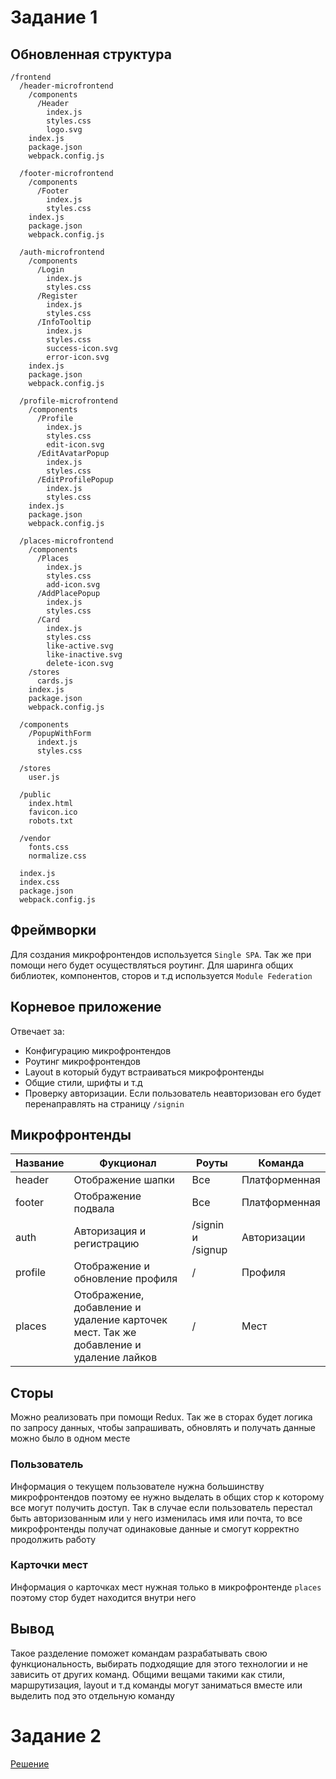 # Задание 1

## Обновленная структура
```
/frontend
  /header-microfrontend
    /components
      /Header
        index.js
        styles.css
        logo.svg
    index.js
    package.json
    webpack.config.js

  /footer-microfrontend
    /components
      /Footer
        index.js
        styles.css
    index.js
    package.json
    webpack.config.js

  /auth-microfrontend
    /components
      /Login
        index.js
        styles.css
      /Register
        index.js
        styles.css
      /InfoTooltip
        index.js
        styles.css
        success-icon.svg
        error-icon.svg
    index.js
    package.json
    webpack.config.js

  /profile-microfrontend
    /components
      /Profile
        index.js
        styles.css
        edit-icon.svg
      /EditAvatarPopup
        index.js
        styles.css
      /EditProfilePopup
        index.js
        styles.css
    index.js
    package.json
    webpack.config.js
  
  /places-microfrontend
    /components
      /Places
        index.js
        styles.css
        add-icon.svg
      /AddPlacePopup
        index.js
        styles.css
      /Card
        index.js
        styles.css
        like-active.svg
        like-inactive.svg
        delete-icon.svg
    /stores
      cards.js
    index.js
    package.json
    webpack.config.js

  /components
    /PopupWithForm
      indext.js
      styles.css

  /stores
    user.js

  /public
    index.html
    favicon.ico
    robots.txt
  
  /vendor
    fonts.css
    normalize.css

  index.js
  index.css
  package.json
  webpack.config.js
```

## Фреймворки

Для создания микрофронтендов используется `Single SPA`. Так же при помощи него будет осуществляться роутинг. Для шаринга общих библиотек, компонентов, сторов и т.д используется `Module Federation`

## Корневое приложение

Отвечает за:
- Конфигурацию микрофронтендов
- Роутинг микрофронтендов
- Layout в который будут встраиваться микрофронтенды
- Общие стили, шрифты и т.д
- Проверку авторизации. Если пользователь неавторизован его будет перенаправлять на страницу `/signin`

## Микрофронтенды

| Название | Фукционал | Роуты | Команда |
| -------- | --------- | ----- | ------- |
| header | Отображение шапки | Все | Платформенная |
| footer | Отображение подвала | Все | Платформенная |
| auth | Авторизация и регистрацию | /signin и /signup | Авторизации |
| profile | Отображение и обновление профиля | / | Профиля |
| places | Отображение, добавление и удаление карточек мест. Так же добавление и удаление лайков | / | Мест |

## Сторы

Можно реализовать при помощи Redux. Так же в сторах будет логика по запросу данных, чтобы запрашивать, обновлять и получать данные можно было в одном месте

### Пользователь

Информация о текущем пользователе нужна большинству микрофронтендов поэтому ее нужно выделать в общих стор к которому все могут получить доступ. Так в случае если пользователь перестал быть авторизованным или у него изменилась имя или почта, то все микрофронтенды получат одинаковые данные и смогут корректно продолжить работу

### Карточки мест

Информация о карточках мест нужная только в микрофронтенде `places` поэтому стор будет находится внутри него

## Вывод

Такое разделение поможет командам разрабатывать свою функциональность, выбирать подходящие для этого технологии и не зависить от других команд. Общими вещами такими как стили, маршрутизация, layout и т.д команды могут заниматься вместе или выделить под это отдельную команду

# Задание 2

[Решение](https://viewer.diagrams.net/?tags=%7B%7D&lightbox=1&highlight=0000ff&edit=_blank&layers=1&nav=1&title=artur_kudashev_task2.drawio#R%3Cmxfile%3E%3Cdiagram%20name%3D%22DF%22%20id%3D%22BleSmaJVXqo2yb7Co1eL%22%3E7V1bc%2BM2sv41rkoerMKF4OVRtuxsapM9s5nsJnlKaSzZVka2HFlz219%2FeAMEAg0SkkiQojFJ2RZFUhS60ff%2B%2BoJeP339YTt%2Fefx5s1iuLwhafL2gswtCQhpH6a%2FsyLfiCInC8sjDdrUojqH9gfer%2Fy2Lg5gf%2FbRaLF8rJ%2B42m%2FVu9VI9eLd5fl7e7cqLi2Pz7Xbz5bVy6H6zXlQOvMwflpUbZQfe383XS%2B2031aL3WNxNCbR%2Fvg%2FlquHR%2F7JOEyKd57m%2FOTyxq%2BP88Xmi3SI3lzQ6%2B1msyv%2Bevp6vVxnq1ddl1vDu%2BLBtsvnnc0FN79dLS%2B30x92f%2F%2F11290ef3xX%2FjlMkRBcZ%2FP8%2FWn8iuXj7v7xtdgu%2Fn0vFhmt0EX9OrL42q3fP8yv8ve%2FZKSPT32uHtap69w%2Buf9ar2%2B3qw32%2FxausQLtozS46%2B77ebjUnonCSM6D9N3njaf5x%2Fyz8qu3y5fV%2F%2BTX2928530OuWwpfx6uVjJL9ebu4%2FiUUumkN4uv%2Bxyu1t%2BNa4jFtRJ%2BXq5eVrutt%2FSU75yFi4v%2BcZJHpUU%2FrJnEBIk5cFHiTsCVB6cl1z5IO6%2BJ1z6R0k7mI4zfP3r819PH%2F%2F4D%2Fr572CavA8Xd5eEHkJG3EzG%2Bfau3IxILJu2RsBKGpctYHFl2WiII23ZMCaxvmw0oKcv290%2FPzysrtnfj3%2F%2B%2BPvz1f%2Fh5X%2BCf14mTF%2B29AuntEt%2FXgX5z%2Bv8Z5z%2FnPG%2F8UWM858k%2F1mcj%2FiR9O%2Bb8rhKhFQKvGR%2FfnpaT%2B922V64ytZwlUqcn%2BYflut3m9fVbrV5Tk%2F5sNntNk%2FSCdP16iF7Y7dRiLX5tFuvntPNxWUgyjeOTO4WKIhxHFY5n7BQI2HIdALiAHdEQMwikIJTnFPhNv%2FJclqEEh0Lel0B1CRIuvBGYoNAulVxTnHDaXmTMRE6xLFC6MAhoUEBB6mpcJ1%2B7NVLZd3Dvz9lCvXqab59WKVrOE3fRS9flZ%2BYpr%2BytULpkuwuV%2Bn6ZauVnXy5f%2B9%2B87y7%2FDzfrubp7%2BdPT8vt6q446XmzfZqvgbOW89fd5fw1%2FbvhxPl6t9w%2Bz3eZbQOe%2BDF9e%2FX8ULw7%2F7TbSO9tXnI2uUw1pemU%2B%2BV892m7vHxd7nbpOaZPyR8nY0OrE9PfL4JtwdNSLb%2Fc3T2a3s01SvYWDvgiZ%2Fx8yXlIvequMBeyw9uHD9%2FhlAuu86v57%2B8lKs6LXTPN%2BWG%2B3eVvcX7Ibraev75WmOQFyyeED%2BXvnK2yB86eu1CQ%2B%2FN%2BXT2lNCPoX8sv6c9fNk8pqfWbZEqkkB6FYJly6VFIDFnUBJJEmvGf6QlX%2BU%2FGnyfdNcUjVR8zPfyyP3aKxlcMtw94sbhHkOGGUUSTZTuiJo4UqyBmgW4VIKyLGtKVpMHYKGpKntCljYm7Ib4oVNOU5jyS%2F50ERiKrSiWnBXdESJWAXOM8fX3InLHJ%2FXrz5e4x3QiTRWZBz1%2BXBiaosol7c%2Fw0DgpRlYMinOgcRCOdg7hv2j4HAcoqI7NsVBS7u7AtI%2Bk40SxJVjmfoO9y9kH6vb4flQ0SRApdw7hvGwSH3gg5ayOk1tbowIZ4fcmMA4Ax1M%2B6Sym%2F3BqYAZmUyelayb15Ixs2SJJ4M8m90n3t4uTCTVO8MFJ14iRB2mg4FeSpHv6wdWZhXcXZf5CFdXs7S8KwLQur6rTTOI41OUp4GNCNhQX47OrCLp8X0yx8m77K91wm9OS1rC783aftZ2Fm6EaScRmXCx79NSyitEYMCOjxY9vlOhVgn6sxY2jdyk94t1nle1ZEVnhUXBBJjRS%2Bbj5t75bldXKUV70VjZpulcq1h%2BVOu1W63PNv0mkv2Qmvxzz0njeKe%2B45RazsCcwTn26ekxrzPFFCP8IOI5roCauBIVlm5UeIMNLETa6rJ%2BfSkITzp0xSPH94fanKHUhuLVafj1YAdd%2B7DHldGezPsDzeKFQrz6du6nS75YZndS%2BXinAmtKBqgz6tFovsHhVvJNvqJY%2BmN2dXF2xmYYjWCyQ9L1D1WS7k1A0kbdEEJ1SJkrYiIi5JULnrJU2qt9jc36fWkyab29hxSYc7jhU%2BsRJGF1spko5Mq2Hc9O%2FbCXeoBbcKzk1%2F0tIoYDNb%2FzqzvY7lzWbPOvvoMqmCaeYcZ1vhan738SE%2FjxsAz5vnZXk2ZC204VzhmChOM5DDwiGg8WhnGSzUtlGwmL8%2BihdnaRSolhs72iiIccOtDjYK2pYyxBx2M7pRR%2Bv1Y6MveydjKmn65ELNGslpwPxkk9MxPAVpEiYHq0JMwmiSJAzH5f%2BKyImj5NAtcVm9xWWgRPBa0YF%2F3Xz8%2Ffn%2B9eu%2FL%2F%2F8MdyuN%2F9Ez38C6SesE2%2B9Xr0Yg6wyOV9fisjZ%2FeprRglVTVTdxNvbKEo5qyXBH7EqFRKkx9t5MUHFGWwhBQ%2BurNm4sN72cUOAZFWRAzNpYwpzvMjVN%2B1i1QReAfZv7f7u1r4QFUaoamwQyl%2BXT4JaYaVYVU8JBmwIIHUT1Gx8W15a0O2f0X%2F%2F83D%2F05%2BXs8X%2FPvz9QqaXUBFMQZhHDHJSEaC9zGPccqhNS1eyBhbL4r9NscGDA8QEmwPE%2B%2Fd8gLi7LDUneytZ6oYosc4%2Br03skz%2FuF%2BmpsgIzzxQuswbFE8%2BfVutvxZsinFMbUK%2BccpjIwZOaiBEU0j6RvzwXOeIiG3UzE8WJBCg23LskkeTIVCImmpFztDd02y3bebF2FgyZmiLZV31JTWH0kC7elzxcwFlMcKXMUCKEnjPR%2FohIGQq%2Bk2s0RaR9JrG8XIObqdr53d3y9fWCIIPxLkfphb0vW%2Fq3WhySSA8gnlAOSypfM38q8UUs05ZE%2BcRDd3b%2Bs347VtOY3mod0U72Vqtnim7EO5kUFq03L98EufNsGpI0Ja0W14D9Lt689AzZh3lpY7ZdmY1MSxNOthXFOcdtjptWN8dxFuaJHy3%2BTry1%2BVY3trc2PVN0Je1tEn%2BeYp1TrLbgvbrjCsrRSalgpnIJdiRFbWRtKuojbQw8ix0d%2BR09cP7QMhZqeE62Obj9dAp7eCYYPhMMy7I%2FSHDp8WWQgY%2Bw0Rtvq3e3GOxvb5a%2Fqa3qzXLPFN4sHzXFjtG4nnJnSbnAO1SePw51qKhkZYojUqDaO1TjZoKzd6gaGfg4h8p822OdKO9bvald630rzxTetxo1xbxv5SnnKTdwyjHvFXv%2BOMgrRhqEiPibH%2Fde8biZ4Ly9YhsGPq4UsP62p6YZvePsN7Z3nD1TDL%2BfOjy0n%2FqDmXdsW3h1hNNqKx%2FcOCljm11fVCq6r9QTCmTxq1D6Lh8O%2BCLmTWAX1DCtp%2FYMRvvqg8BFu5Tkweo5ZTmDnGC4kA%2F7399b8tQf79ODv2bYLCon5Te6nL%2B8rNP98%2B11t3wqDl2lTPzx5%2Fnd%2B%2FzY7SZDKcqOT7fZ0%2BV%2F%2FmO5%2FrzMNmfx8nX%2B%2FJrurO3qHl7MsKJ%2FoPXXlvmGZFxSQY8%2FyIQ9fIlR8V34r%2B8NTwyab7WVgN19A%2Fvl3BtvSMo66BtQaXKSL0wkOyqoWFZE7uFt3PgiRaHYnI2bXYiFI5qaBQSz%2BNZFV4t8JJAuLODQeFdI8zSL8rTvfpxVv86JjTDZV97fstFYvpbMZLHM19JPZHmr76uGtwV11NVILC32iTegR24r1ajbMZnWninGaEBHPRjQskpjkuJRYEF0hacY0PrJ4gReNVAn3MWn7%2BGxveV7rOVbY99yEvRr6IIWI6TuB%2FiYx1sf0gZQoGhmUnD0CrKaLMOi%2BpniGeS9XQ%2Bxb7a%2F4oKZu6JJbYB6mu%2Bfu81zDqy5uHzN8TsP8Zg7e1oN%2Bt9m5IFs%2FwuSyw0rkWRJ31Q5TxfPShzjUA4w%2BWI14rkahK9ogIjb6pI2ILL1L0NRyRMcxMnXKnPvF2QmPVgErWEMfU1x8%2BLLyos%2F1b6pmDgrU0qGC0j%2FmFXPl6XAEQj8SKrJi%2Fl9aJXEyt1kysor0KyHvRM0dnvXO0GeKc7WCYr7cYIs1bblpCLv4%2FTr43QcCj%2Faeeg0Ki6CsLq9J4P011RidBV33XsX8FT4ozdcfAH4LaxqgOmG1kGxfbFcJWnKCPnxhp63v8auar395ZnibO2vpAf7qynUtVcl3YacIfMLXApvjnlzzKJIwU1hrDPzTY%2BEIaj0gErBOVOgUdmCU%2BnCRDrOiWK53dXFR7zyQl52LK0hkagWX5xm16kLkpmK3tYbu1r3tp5nirO19TAaQ7CtcSz4YYmt7yQxL48r1Z9vpt0rlr6JSdMKvcG0m8gZrOR7Hx%2F0NRDt2G4nRgYVHwxrm%2Be6%2FAjF8gJQQ%2BSbyyW8cg61fkujw8PsYGrcvthJjQAe4nnWyqaSuDPDOvgQo7cwRmJ2eqvybLp%2BMfbYAJ5BDsUGkI0MXSHdVCxdjxMwboY4e5yAg5hZjsHah1LtP8IOP8C5t%2BINzHGLDm9gvj2aOzIwyZFz14%2FvWvZsMDw2cOVheB45Yx6phSETdqKSxfV88tb55Ow9kEYeP87rUFJvSEquKUk3u80EmfnpsUe8P0gqm41kVnp6%2FHH3lJI6%2FVB69eVxtVu%2Bz7v56OzLdp7Rb%2FN5ub1fb76kRx5Xi9SkT4%2FlW3O5SA%2Bh0rp7n5uaM8zEB73Mt7n5n30SLg7l7YJfpUP05oJeP339Ybl5Wu62GWfwd1kSFdd8Kw7QMKDFgS%2Brxe6xOJigoDjGeTc%2FMy4PzgteJQ%2Fi7unR2%2BIz0z%2Bevl4v12v%2BCPnfqYhZFNdsN%2BSH24e%2FZ%2F9F%2F15Pw%2F8%2BXa7%2F%2Fd9L%2Fi3m60%2FlCvJ1vs%2BTZc3JWILqkrFy3XQssVINbxJtKwgUE4W5%2BIRbNV8i50rl%2BbfFV7LmnPl69ZByxuwupfkylddXGa0zOTgt33hKeSe7HOSxKj%2B1wT9xqPIP5xWJfyhGAP%2Bg09nnx%2Fdf%2Fvrl9affZ8G3zf%2Fd%2Ffz7u%2FerPy4xxD%2FKwmZK78X%2B%2B2ce2%2FPz8m43%2F8DvgGrXJQ4DdVuF2rKQCFqW5PRlmeHrX5%2F%2Fevr4x3%2FQz38H0%2BR9uLgDd5WyKnv2MAkpiRNTLbf5uLwuzIbZ8%2BY5Y7r71XrND12kdL9m0fUMZLV60jUzYG%2FrSJrX8fVjof%2FzXbb5tMv0%2FnXBQJIol9bpNv%2BXHn%2FYzher5f49eFnF6SANFvPXR7HHuXj4af5huX4n7JbZh81ut3kC5Mdu8wKJGYnwshoi%2FHX55bOPnL%2B%2BFF%2F0fvU1e46rl80qu8vN5%2FRmr5x7Hucv2QVPX9Ov%2FPI4mX95DSYPy%2Fm2IqVwJ6xTvptqsMoexUTboTjSGYsfa52x6MlqD8c1am8aSOHXGRSELVL9fWsmlcVozXbpjjdIhTWYxhlR7FKjWcicrjUaxjFSVBrTLUXMgB3Dl699lQatyz7wfmhcHVNzXH3%2FnneI23OIVfkVtBk9L6hYiqVpzg%2Fz7a7Z2X6Bne2iFHRb7w6eYlBpSj6KroxKfr69KwUkpQcIQmIQB8ZtT6sqEtjwGNjwLXiG8IY368j6nIiNjixvtFKDtaIkjStNciu5kVMeRhC6VS901aO5K4CNqsEGp%2Fo2tcYWeeRBCTMQrny5fYfbZ7Qm7dGGvQU%2FI8RMjrUqQ4qfGCWJtscopcCyBF1p1aR5WQ6Sa3tRxXQpd39%2FT%2B7uNCmXvrMIP4QsPEC2UQNRalnO8dryQMjBAswWIDkTTEQSPXrVsQhBFVLsVoq6yuXEolhXHMeVIGl5E8tQ7DiFnD3HcbeiQZtSCmjToIVIBvz8wRAEIFa8Cmq5LJgHqlvfpMypAGTZf5AAFMGz4p3fyvU4xNwLDGRqEIlOVzs0SkTraD%2BtC3s0dnEUaatb6WQbQTag6Ej73FDd0uXWBALYKNQ5pY0oyM1vV8vL7fSH3d9%2F%2FfUbXV5%2F%2FBd%2BuQzigywTdLDHtZgv43vQFgnv4uWHe7HUgNjThKNZB0TVZcUs1E2%2BVOgDMW2cxGFHixsGSFvL5eJhyXXiZrt73Dxsnufrm%2F1RJZ%2B0P%2BenTRZFztf4r%2BVu963k1jIaIVEgXbPtt9%2BzFxOExIE%2FshtOyP7A7Gv5EcWrb%2FKrd8vtKl2DbFNJWa3s2esJlH7Vzaft3bJ2Ucozd%2FPtw3JXcyYjMM23y%2FV8t%2FpcfRSIePml0%2B02T9vzE%2FLA%2Bat053fZAWl%2FEs46nJfi4kE4K%2BhXIBqpV1CFeYqn2LOS%2BDoncBdj%2FXJXlbNYA1%2B1yUIstGShsBcOwkjloDKtb%2BQg9QphL3TLQSE9Jw5afl3tfpf%2BLq6KEClf7y%2FLXshXdSnOeFK6kRdxlPQjz5RqFJzgJm6k7MQrUn0cueDfZEj8SxyKQGHKNLNdEPcjBJVqDZyUASAzEylXkCQIumeiCPfDRFyYlWxTyjNcL8s456H%2BOC8itvZbgPoReDSqKlOK4nrOSy%2BhtVd0w3liD3cQFMlc2KfN5zJilL23XabOvfx6s5vvpNeL5Xopv14uVvLL9ebuo%2BD3ajwK8PrMAZjbW4TyLiA9AKMUJBT%2F2vEPMVVNsigCXO8YCtIkXbmHQaKXj03f%2FZge%2BIEXGw86lnsiRXCoUkR32TFLdIq0Ebs1EIQ0b8gieGvIIBsXBo7gHrZgpForgmMeFZJZGMr2tVG2Z1gw63RfFwtWR8T64kbHq2SREzhIzttVNCqxbkgIu1QRVkKjjs0GRVKLfEZzxerIqkobq5cXy%2Fv5p%2FWuG2YQFahkEseIsDhOkjAKqaJmgHKbYIJpglnMohAxDFUhGk7pgK%2BAzE2WURZ5E5FqkSFnY63XR6k%2FNSGsHjHc1alJYluzCnLemQs3zs%2BTamglmOiFs6ntxI%2B6yRol8aANJSUZlJD%2BDaW2C4DenAlgiGL1RlKGLLx3bwJ0YwIYmGEMJoAo3lFNAHmEYU3LsalM1q7xWDYExKhFy4K0%2FZ2vvZngTAAeYCZIZzkxE0QhrsTKP03%2F5Zg5nIa1tOIBFuu2RwwQobOgFuPFCZYVid3YZGqEHQdcWVeifW4XBjJifaeT73SSqPiWOp2OUUuldNE3Pt%2FnUDsjpINa6G4yPCDkebXVAqy2N%2F2ynKfGNLn9x68%2F%2F5T%2Bun7%2FvqE%2FqceK15b14mHswdWlnvLhBalOdEBooxxdlpSgSUzCCym5f4kmCIsjPdVsssC22qTMaZ6Q8z9ttwfdptTb6DOw38PZJrwtx2TM9uMrYKceypyrzkwLBi7GfEWFJceDgdImDhlQaU1wZ45GYPCZbyXnVo5p86EspWc705znqTY1QYbSBUdN2I91i89b0jea%2BmotPtIDLjQGGKQ7Uz8gg%2FCBlJ3DmL5zRKGKmyBmcFi%2FbpuJ%2BpIotSFd16vRdqLeLhzflBOxWMrmBLnrpWwlQe4hnQ6EdGqVe7iRroDUQPHzjjAGDM9rSJLLCXB5NhOFuhXl5Lmi5PVhTNfStSKdriD32%2Bt%2FvW9nGOHx7lioGhQFY9O4I%2FAnw%2FMOIyiqGAQh6t8gsM7sd2AQGIIFPa5G22l7ZwZBc7rc8VKyVtLl3iBwYhA05BqHZhAw2P2f6gMa5UmH5AD1D8x9LHR8IGXZeU3d%2BLR7PT9UIT%2FBAjXe2uVGu7NBuvth%2F%2B4%2B69HdN7Xz97ga5%2Brus8G5%2B8y7%2B2ej3U3cM1jtDrv7U7n8LZKAh5gGSxRDulwZfSzdanT6u4HiuNp3DaTsIYJ3qL6H4JwH3IgYULSe9eics8E557w39PzU9%2BCc89A75%2Bejvs%2FMOQ9rnfPj1HeBCy2qzq8kpGha%2Fj0%2BJV5P92qPA%2BiEc4fUjRYPh%2BCEa1p8ACH2sEcnPBycEx6eqxMeDs4JD70TfjZa3MQ9g9XiBie8Zial7nLbDasfneZuoDWukhpU3V0N%2BzM88CAd8AHEz8MeHfBwcA4473U7P9U9OAc88g74%2BajuM3PAI9gBT%2FQhzqDSrhkhXTjaYDXcW1X19bxho%2BpDl7H2EFn4DF2reoKiagkBxhwaU1oYRoG%2BQfFpHawMNETjFO3WzsymY9iypLKZLfVebAbVY3a52rrJ%2Beun7YfNu3OHwTyMIFVQJ50C3XVCIiembYMgwEotESYMEAQwa3bVQRyits3cPgVBs%2BXrenmB8W2389fdz6nZOc6t32A%2B6hYB7250IwgwYC66FwRMEQQUQ4IAqCokQXecSsYjCLCBAH0uL5AXyUKMt5J%2FEWg9ungyUhPBgkIYarPuUDLoqZrfxg7npDomkS6GnMI5hdgiNlsFHSBVYqgxkvv15svd43y7mywypLP5qx0dBgeb1kDJgKoaBSClUFXVyExXcBUhhoxuD0E1dgiqDqClrEe1kwqLSA8hhDPEPsiEgMSKgaByQ60cD1SKbFVk6gnPIcrIHCIEyUt82Mw47Ng5rtZVnP0HWWW3t7MktLbKmqRVrEirINSlFeaji6ooK50JK8gP9sLKC6u3Iqx%2BnHlRlAM%2B9S6KQFA%2FZWkdw7ZhMYONw7ZFfcO2hdyabR61G%2FQK2yYeVE1RTiVMjVhy%2FWellaA5PqVv8%2BlpPb3bbWRX88BUtURlMNV%2BRDa5qd6Fx5n3sW89cxwCvqaID3ZAl0HEAgPVcwNsIRICnltn9RohX4euSl%2Fu75ehIfgXJR8QsuW5OrI2ZqkrsxXcLq9FifTB5TDpf7fZQ1iWw%2BSnG6uPfDmMJTOJ2oWBlMOEBCg4z3RNLFmCsVaxcihMhFBb0glJUSwbaqzstuylA1rXziZyWboakiHUs2gaK4BEqmON1XY5i1uN1VDA0r%2FGsgnLe401DI1Vz0zD01hAlgAo4BQxVDG3T2isQNJhb0ZXGag8IF1lEcVwX2kBRZodC1MKhAPOSFcl8Ir3uJ4WbrxXTgNRTgbu4ftVnQLet3LiTeWAclJgeAMJNk9J%2BaHqLDml1b8pP1inycSnh7w%2F4Wz1mYEx6kB1kVN9Rp00th%2Fqe7H%2BfS%2FacY97t%2FqM2rWv9qjeuuh79%2BqtE%2FXWwEyD872oAWu%2BFd%2FrRrrwWtJVs2pr3cgVm4klatHiXSq2eAB6jfJuIL4xIqB8kU8Zr6xK2NWqQErNlwONvRzIj89scXxmXC%2F6dMEH7vCu0v8xZFcdWMFlPTrzh816nm6c%2BnGZ1YorpwrPRc%2BHiR34bZJJGMZxFOCI4FjM7pJbduIJZShJaKougpgGEOp6V%2FrABnT9hNGLLvsNrMc83t4ilLtX%2BphH00xGK%2B5osAXUrpQYEY0VwhBq4%2BysLyWxoP7Y2lLM7NACkWMOqS6IDAzLBecqEN7K3T6RB2AIxypWRMylnLwuUB8P7WxZvCXsLeG3bgmz06KMSb0lHE6SKGEJjmkY0SBMAIx6giZI%2Fgc0zRM2ke8hREn7EsFsObc%2FdP7d5nX3sF2%2B%2F%2FdPb3vYvImFRCPDJNQ1RYQmEXWpK6AyLK8rvK7oTFeUAud%2BfldlrF9XTynNCPrX8kv685fNU%2B5aKzf5ZXmf2tCPF0SOO99IM1N4wNokZSDt5Nnds%2Fsw2f0yfetHz8yemcfEzHIS8Uaal3EtNb2CLQ1CvF%2Fxwdd%2BX%2Fh9MYp9kefwA43d0cW%2B5MwEa680Cfld4XfFqHYF0Qo3rzmjI6ngJJb2Bt8Ph%2ByEFkNUH%2FBicb%2FPwsgI8iiiyVJ83mkB%2Bag6YgknRK%2FAwAQIyMedwcYbEPOwVoQkV9eKglnxluzZiUtkAiOgH%2FKsA0hNxTZYTbDpAUfCE55OcN%2BwDQqtT7AdQOQwVBNsFNjPcIKtqxw6BsBwnWfYQl5kss%2Bw6dyfAMzfWdAUg5i03pbytlRnttT4MmylbDkhxZaQ4WTYMAjG3FVx2i%2Bp3np927VpRvbh94kncmka0msXWTDJQKVDxkKSYJpgAMuoQxXiizS8Cjkfd3x6d7d8fb3weTfP7W%2BA232qwu8Lvy%2FMQdkpAraE3y1%2Bt%2FjdAuwWn9jzu8LvCp%2FYs4138%2F5ukdjDIZDYAzoveeNH%2B9EKCBAbzgMcOh27jVZ0tQOH6fNDCYPG2HaWHbMHqu5ivepo2IAD5naVjoiZVsXe%2FDtUiDvl1%2FeyuJ8%2FrdbfikueNs%2Bb12K7A5IXVTQfKDOLtzJJcfm0WSy5WC5FByQyWb7cWYrz5%2FSCdXbgJj%2B63aRnild8yVi%2BaOmRWfZ3RjOWrQpLV7rpXCzO5dxw1G3I%2FjYFYcQ7%2BzcKuog3uFDNDmRPURGs2cF8fbLjuXDdn%2FZQAbPJjuf8n721l738Yyi%2BZtH1LH9X3jSVy3g%2BeP8Z%2B5ywdEzkhffH9rnh%2FTGRH94fKnPE2QGUH5B35P40aRGLTWxDJvGWoNB%2Bn7JM4IkzL3EQJfsbfZPeCQO2f6PY3HvaZhucv1ducvEmlW6YbnZx%2FEF6BpWH8peCkeSDVfYuz9P2gV264iCl%2FWAFkFTykkH8Dm6aXJ2aGZRIbwUpf2T4VCCLyfy4WN7PP6133TCDgLIikzhGhMVxkoSRQJKqQbYKJnlaLLWnQsQwN7Oqsz7AUzrgKwNKfuFEXPHIk4TCuHe2QRBHcwqjuCGR0bIUkMjiU0Ssq2%2Bsq%2Bx1JX%2Bf%2FRupZOPMPKkWS8HoyeIsJ7Bc2B4%2FuQ8nSSmiSsASQqe6wgZW2bmTZAOW7HaVzLVm3knyTpJ3kryT5NpJkiufz8SeoIMLfkFA5d5TcuIpmZhhFJ4ShHqeeUqFq4OlPIqci%2Fc%2B0vn5SE1sbOMjhdStj2SDjT4cH4lj9%2FeoJSzGpLn2kahhklGPqwRNO%2FM%2BkveRvI%2FkfSTvI9nK9XBwch2YNOh9JDc%2BkoEZxuEjAZH60kdS3J4Iqlf2PtLZy7SDfCTm1kcKhlxsFysDkZJE3%2BqOtUQwwGK7YHDxxgCKN3ofyftI3kfyPpL3kWzl%2BuAq7gJfcdeXj2RihlH4SIGh4k4epCxnkGR4N59NOj9PqYmZB1hxFwKWP9ZYI73R6sWIJidzjCqDFCYwwCRZrXn94mKSKLIhDgC3ChgMwY91sLaG%2FX80SqPc2tdKk7hK58XDMtdYB21%2BeT8irnfyxWRXF2ymcUGHvjXGYTBBKGWGIAojSpU2wJji9F0aIMaSVJ%2BQzghvHglijWRFTEhWzBpJhs2GAWalyv51xmJX87uPD%2Fl5qo1R1QwIRSxiLQkJFBOVI4C5Q9Aoef5hHTALlHkdSKwKU34vsWARMLvZqbkeBhYpDcfBqpKIA3JqQo5b29rwzjfmp5ZsNiSSMouotvdTu%2FBTjcwwBj81ZED0v7RThdc407rBAslanfZhrXqHtSsRd4jDGidOHVZr3d%2BdUUTj6u5OzUodLQMc694VyDik6j18kYcvkqg4eixt%2B1HsZrmib3mOpG23v7vyEcEZAl0hY%2F%2BwWc%2FTffOmobHr9SJOJmEoQ2Nr3MHiCWUoSSiNoiCmPBDoRBlYlLsftB%2BlLebYslEkwT3L%2Fqt1LavjUgCzrfjXTjQppa1iB%2FCyowpEOiQo4q5izkAsaWY%2FPuhEK138nZy3SGgy%2F4hKdiDREAOZhu5GCdkaxX1UuyXKavVe7Ub6XC0z%2FQYUabKoh%2FB4UmbeGhAloREZPmLoIGJoYIQxxAuB%2FtMsWihnrGVIWlqxNPbVKHKdi14Lo3cK%2BCjiWYm8A2KIBLluD7C1ABzaRYRCiVVgm3dXB2nRWH5KJMciNXg8FxY0bdC8TlfTwg9vVr2KvEj%2Fu82ewcai2msxULiMTKm3zzlCVdNJFIcBiqIwTATmW72mTgIcBRGLSIwZAzxB0zntc6EhICAraHlcwlRL83nVfJAPeCq74UlYjSqZkm4UYKvuNOYg0m6qxoz1cBvlQyTdyPi2a2wO8ohP4MGhlbbYDEfwynIIynLEdTAECKOq7RrCjRXq7MbcrtHpiK%2BbN6IuDytRAXRl4hafywaSt5qmIlWiqdv4fr35cvc43%2B4mi8zfnxv7MKr0chk8ONGhq9f7oZZvCfV0vLAnKjQOujKrQURhx%2FZQxB9C2EPAhGYMrktXEhQE5PSFSL4QSaLi6AuR2GmBLGrY9bwSaZJECUtwTMOIBmECtK8QNEHyP6xLAMIm8j3izmwqCEq1OgKvxcql1BbfPWyX7%2F%2F9U0P1UnXknVMzykX1komFuM0UTEKa2tKpRZ0EiCaRXr0aoUlE4iBKdS%2FGCUGhQyVi043vPNZA%2BfSUiosMLUtnmVyLpMVgo%2FMFTRsCDk5X0yLX4QMOF%2F0HHEycIwIOOFWIAcYIpcsfksAm4IDiAAcpbwVxKhoQHHEAz2mfDYEkURlyUMIDxUymyBBs8AH49jhqElRlP%2BBUsXDCAKuqu6YXcz%2B596u8XzW0%2BdQGEXaoPLr249r9dhjBdsjGtf8488zsmXlEzKxgz4hsF9XE%2Bw1vCZHt1CvpwkSqPwmkdvLYbxm%2FZUayZXKTqMBKuObOlmduz9yjYe6pXEV4LUGDXFXhQDzTe6YfDdMnYNEskvBcc%2BQcz%2FSe6cfD9NOZ1u89lQLSctHbTPqJDIBQRVRb7B%2Fkd4vfLSPaLYk8KPaa75l8nxAw8ClOCLSN5PeG3xtj2htTsEDas7hn8dGweCLCmnJXfIG54xndM%2Fp4GD2QrHxhyh%2BKBqEgyB6cBGixHu4DXizu95hicqUcimhiXYPSUMSP1SJ%2BAB4Jh0AvHk46A5BjermJXh13HjNBqr20OI76ngnCMQjqGrIP2iN%2BJkjj0AdSMxOEUBQ5mQnCzCC9bcwEaa3mxg8NUfgnoWotOFRV6nRmCLYpX%2B68Rj5R1iVmPcNg45q5O9529rbz2%2Bg%2FOxEIu5Qtg4XCBscleSzsi866yYwMcRZo2NhmWpTHw27DUKJJdbA9ifkBiReCBHK3cHfkB8zumSUitmi7wdVGnNxFO%2BuN3kRIphISsHgjwOLtDuHaZvZVXxjXASLV9UogRHC3M62hmU7u1quOhgOCncKMtKwcHt4M0nXJYYOipp%2Fj3hPatZEZxoALhhk8x7m0IW6kEJuSBJHBwMyWRPF3v9E1xSwcAy51I09aIFMnsVtgajaAuJ5uzcT9I1O3PdTIFdAmM%2FjOPS6lxbhpj3zRmvrtgHfGAUxtkwg9HZl6XIq3O2ayg50OqGPYaTBp2rM%2BpIjqYS3Hnk5oEQ0Zpj5MLPSh26W0CJR4fTgIfWjgnVH4mLzwpA4JSgafnjartzei2Bq4ohEgOnaLD41DmyiVB4g%2BACBaTVckQJIah0DWUSBJdzB3BVIrvhTFl6JIVBxQGXfuetV4Sr77zLP6SFjdw3F5Zh4dM7dY%2F%2B%2F3hd8Xo9gXUvs9krYBkY7MpE4z5lnfs%2F6YWP9G0gly6OhU1m8xzuyqyTJWAgRxrAcI%2BDBHOUDA6x47iA9YVJ51PkEKR8q6UH3KhdsJUjgyD4zxwtYL27fRwnPiCKlSuIxlhhSOoNE3fojURbdtPyYmkqZI6doiGxwFVQh0xxsWlWHOK%2Bay3mN1Zdx2wkbmLjmvRr0afRtq9NRO2EK2DLYTNgIq6HwnbKcq0cAQ59EJG1kU0%2FlO2DYCDjRRQGZCpAccDJ2wnRW6xUDN4AGdsMSQQ6hW4Z71pm8iaqwSNdGICo5K7a4rNu61y7PJKlbKcgQEUn%2FFnnyU%2FJC6YuPB9VHGFhVqviu2jsMGRU2LwcG%2BK1blx1a6Yk3MMIqK5RjoVfRdsWcroA7oisWIuC2ZBuffOg%2FyKeZMhHT%2FznEvZ2zRyznINqDY4Ej3uJQWMFG%2BDag1%2FdsB74yjLTY24FX5tthOuocamMmyLTZw3BabAKGc%2FvVhoMe4HLs6iUU4ZJD6MBkcMlZiESnx%2BnAI%2BtDEO6NwMhMgFOXbYlvgiua22MCtj5fYhKl8W%2BwhbbFqviIAqjsdt8UmEMCVr0vxdSkSFQdUS5%2B7XubMp28Y8Ux%2B%2FkzuG2I9M4%2BOmX1DrN8Xfl9U94VviPWs%2F5ZZ3zfE8sZPotSnRkB9KtgQG3cXcB5Ajj%2Fil%2BxLFom%2BLm4bYhPfyeOFrVNha2weqT7T%2FDtUPIvy63uZFvOn1fpbccnT5nnzWshBYFmQkS2r72QS9PJps1jyJStFKvR1WL7Ls2Dwz%2BkF6%2BzATX50u0nPFK%2F4RmT5VkyPzLK%2Fs13Osr3G0v3bdC4W53Jpc9RtyP42xXYX72Q%2FMuqkB7Jtzzh5%2BAnFl8%2FeLbd%2F%2Buc0Py%2Ff9sDvfLNnF%2BSv5FUXl15WzwGFgji5ZF74bEk42F0gCYn6C7iwEGfl0qB6jiI06k7VhIfF41aFiN33E8Kk%2FnQuVBrOynaROCUXMOIEWcgY71JsbPE2Fzgs29CsEDr7v79XuKYQPuLiQgDxU%2FZ8WXxQLoh0pn3B%2BsnZLhZ%2Fl6yfNRnC7%2BQb7EV9lwBbRdhn2QGcnyrZaNnBXKRkx3M7bX%2Fa3lbj9%2BKtiNm7ssWWvZ%2Fn8LI3eJtUdjAbgVV5ttKOsZEk4i0hRPYWDMtsGHHmJQ3Z%2Fj7fpDeCBE8QQQGKcUhT84buTytMnP2nARAA%2FNQ9P5VyC4AC4OfO9%2FSWrCJdJOYvhVyUD1aldXmeJtYNTYgDaUU9FdEhaWhFPTNEB56a9IgO%2B%2BR19%2B2rJiYaFKID4ZW40tovFw9LvgCb7e5x87B5nq9v9kel1cxrkcQ5P22ySp98if9KNfS3cllLl0Ei5vLravd7dvmEla%2F%2BkN6ZfS3vnL%2F4Vr4onjN7uHo%2FPP0um0%2FbMnTRMKY21Z4Py1oqFmfqVNwu16kp8rn6LK2TJ%2BQsIm1dvaYmvdHqxVhwIe8htYxKqZ4xSNsWYiCYJNXSTpwgvRaKQD26XRX%2FhiHg6ze01OiBK5t2XQRusbx87iDBJpfHZDsiL4LLl4VdXbCZRs8OYzcY5RouJWsQpQqMctwFEcpJSPo2DRBjSZLwcQsd0LAFVAZiUm2sqSKBzYyWUK9lb%2BuMta7mdx8f8vPUus9qURxCUYag08o2T6jahZxAwwGAkF53IpRPTpZYJDhTEaoUkyZUj5e6FaHQ3IUjRWg9HD5spZy5CKW4IkKrOyd1DZxIUBAas2UJ2jTqwMtRVY4GocINRN%2FqbuUo5nBLfaaMqGJFUhz0jP2WR%2BJ9xujCZ4w89tsJsRLDWLFhYL8RBJg5Hvut0%2BBZ%2FZy5YWO%2FEY5Q6rHfOsd%2B4%2FFLYRBEem1NxMOnFUOJI6p0QH64jc4K%2B004TKLhXKkffBPYb1Qlat%2FYbwRZNMz1h%2F1WLaSiqX7U18tpRzNBUOuZs%2FWqo%2BGA%2Br4FD3vst4NNhJLDBkVNC4Agj%2F2m8mMb2G9GZhhDWz5BQJLjMOy3Wqui3xjbCFHfGrnRAvUtYU4BAQgaQHRPt2N4cLo3pDKCLcB%2FhghyUxK0QT26XUoLvCAPctOa4u2Ad0YB%2BkYwEJ2ZtQ76NhaV2x0bWcK9EbdwbwRb4HE714QU6zFwx94NtoiADFITFgQdkqOILYIjXhMOQROaeGcUfiUGok8VvzJVZqxSx1ip3vEK71BuaYSBwxi5dfuwTcjK48AdUrmjJKSg7DWMA9fhRjdXyfoaFV%2BjMjQIiRw%2BokaXeJwUz%2BRnz%2BQeB84z8%2BiY2ePA%2BX3h90V1X3CXWnQ9XEs%2FPaqtZ%2FSxMbqsAUTbTyH1RY2jDA53pWVQrg7aFS3GoN0AwiWRmueGuiShTj4%2BcqWDEMEA8v%2F6ulBoXVwCwolv4UMnXg6%2F2faeE%2FF0SuEyFjwd8cU9ns4%2BCdB5S5CRiYaFpwOBivRfPdD7LHgCAnWcQ%2FVAQdAhVQ%2BEFqaarx64GED1gIl3RlE9AOCq5IkbOfoXSPE9EeUT9QSBryQ4lnOaKwlI7LaSAIKC6V3xBbwTtz9pDeKrnIPiiwxr3eNSWlRmesU3BMVn4p1xKD6gEHZfPy7rr2tJ5WGtityrvIN4xkLlYccqz7rHuTuVFyo19FR83x7ldNtdzc5U3uBaiqNWWoq9ynOg8sbcgRwB0RvV17uSYBwjs5ojUlKQNeu%2BMh34NjTgYW3DgAakjp2%2B2KI7tnsNqFZcg13DTsV2bOEMD1IDxoZB9j0upYX%2F7DXgEDSgiXdGoQFjGNPrGA0YSF6hPA30iiMd28CA6Zjy49SJTUzVrBNZ4lgnWiOFOdSJA%2Bgfji285WHqxMHBhsUWDrbXiYPQiQbeGYdOhAeoJLyIs6j4rPQPK9pQeIKnF4x6pWnPdY1KkyDiVGnSYBCOpBJKpWHfoVQanKkjWRJ0QEqTBt6RPA%2BlaeSdMShNGtSCQ1OpFW6mFcwchD51Ix3M46gJT0EqbXr7l8rNZRCsUPr7%2Bm2o0UY%2BbFajxC2KI%2BX41%2F2q0ep%2BTJdRL%2Bh2LPvZmaI4lgQdkhplHsXxXNRoE4rjOatRBlhzme95I4VVuQupIliZYrNKlY7cnB5r78bcx8xDvgMe3dCb9mxgPwsn1G02M4z1%2BIDTWciIxBf7achokiT1E5GzF%2B%2BW21X69TMmKY49p0vxO7919qK4F%2BMv97fKX3UwXTlIynVsnK5cDsrRecR6unJ56btMxu55C1OsuPKia5TfpHi28ro940y32%2Fk36bRyPuQBn0TLx91zYnHPPV%2BK73kKq%2BpamOnMewZDTSmqigGcQEEXp0NNoYzz7IihpkeEI89%2FqGlmVRiHmtIM1t5uqCm83S4Ve2Jzf%2F%2B63Gkkb2WHQcXm7c5FrcE48xNRVcbCPBS65yW9qdHtSFTKBgAVjSOiTA7GVLelnM5EpQxKgXvQBA%2BaIFFx9KAJJ85ELYWLvu%2BHMROVMqicw89ErerMNgEQjAxxFjNRQ14W1ZdzzWTXutatvmjPFQ4Tg%2FI%2B0cFNtX6YUlv8q%2FqgmHEF3ODttmUsU9Z2x48feGs09%2FgcDmHu8Vo%2FaacHCQR6UudvnagM4Eog24m3YFmPyIOG0t%2FJeQv2RtomKm0B4BYMBEU7G3xLmQVwS1%2BDb1NNV01aEIFj12OCzDoH62zybUnEIaURw7YzshaZw5FMvi05bFDUbCUpPLLUrZPJt0ZmGEWWl1ssapY3robcU4MhlMLvB5VJGUqKEyzZHjOpsUfUS8kVycqUJPl5ikt6DdoelPE9cxloyC5DowWJY4gkGg4jXKyaTHyT9TYZloYWLVODLM8KbUYLul1KP1rwTMqzTLwjFPc5D9mloWG2IG2qR27UxEL1Jgdq4qK59nw0cXe8ZTd5NwrcTt6lQ8DO1fUjRXqqRZQ0ywsTd5ZrOVfwXDo48FzqwXPPRj%2BOGDyX1oDnCvUlT6K%2FgaqTlXB6TWNtLB25KcuNDlaermPvvSnPU7F3CaJuHUsb7F0%2FxfcAK4AgNRNDkD5cAFNAdWFeGNEBmYFomC%2Br8mVVA50Jlvt7xDA%2FXil9VSKmfv6j3wJj2AJ%2ByK9n5lExM6%2Fq0ZskRYIMj3t4Y2oIEsU0jPRSywSorQw7C7baDEboOnCWOj3quiCgQQNB2ZDOGhEgqH4vYb2EfVONCCdObyyli7kRYRJiQoIg5kMc7TY9CSbyRTz234EMMDcq%2BGmNnTUrmJiGawsywZGeVwnpJATzAd1pCIvK9R5yToGuOh0nSmwmTwwy51RQdEg5J2h6gs85DTHnZOKdceScgNRn%2Bzmnes%2FQ55yOYzyLnFPgNuc0hNEfgOJMSN%2BK81xnf9DBzf6gfvbHuSjOMc%2F%2BoKbZHy12IciwddeSJuadB0S%2B6qBs2huqejx5VkiqUBwr0QHMCkmVaLUYlAQAgIxryX%2Bmw0Lo4IaFUD8s5GyU6IiHhVDTsBBZdSkQ5KJk0Y2v%2BWbU5KnTQXDkdqQWja0xCJyqSb5ZepTtFtXsw1STgwMkSCziGV5NDkJNGnhnFGoyAaJHQw%2FSvhnF2cB4FkFa7FRxBmhAoGv1WObFc7YCuibQyBrxx8szdYpaw7OdSB4As3uY5IGg5tskGe9gaSZZdCqi3okzD63RnTo0RUMFdJ6ETNdqTiF%2FCWg%2B%2BUo7X2knUXH0lXYnQv6WwsVcaWe3xzuTfZBt6iF%2FO6yiMzLEWUD%2BEp6L96iwnaPChrzEVlgEsd6vGnBQlkodbtRV5S1J4LypLSos4l4pmNS80fBgdOY6KwnQaPNRlcKAg8l7MJxgw4oul0Fiw4b8Gr5gUe9pTZJYpDUdY8OWRBxQKJYkbaOJvx1s2JLDBkVNi0Jyjw1rzgZ0wAxjiJSTBEgKzurHtOl1V3Y2xhmFt89cTB0A34qx2%2BHawtnuN%2FSnWTVgFtop5ig60%2BnaJUUblKXbpWwFSN1noTvPQht5ZxzwrQgI3WTKVU9Ay0XHshtvWfg8OgXcHUvZobayxDFqKxoA%2BISuFmP%2BFP1VFKFzRTVHNqjmbpfSo5qfh1o08s4YXE6BBK0WZxVqCmvNOcIVBeuthA6MpLduJYU5lZp%2FRKwbec15ONc1lzQnjjt%2FkE1UzEO2HmACJGqCJOI2QUWaAFQW2K4dkBmqXPdlMb4sRqLigCD%2Bcm1mqVg8pqVn%2BLNneA%2FQ6pl5VMzsAVpxooLCRDwFLSPNAZVwrDOUOTSE1FFClMnhEQWwGvmNK25QZx419mXjXsK%2B9bLxUwFaUUPZ%2BGQPskqDMAE3%2FQTJ%2FzDgJLOJfI%2B4uygbhnKgHrD1otNScyMT8RBaMAn1iuIITSIo2dQdbwB5yQEkm8K%2BK0sptsjCDTLZVFB0SMkmbJG388mmiwEkm0y8M4pkEwZynpVkk9b%2BkP28qoLHibAdu4C7%2F8WFylhA%2B%2BYL5Fgb9pVjamI2ixwTcptj4s0g3rnyztUZhK%2BqcGB6LlxOfh%2BXC%2FdRXr9Nzn6bHJGyGEEMN2Z6mTvGgH3GE%2FwdqNMhgLVqvmeCoPp%2Fpw4TPVewVjq01kdKPVjrmfieJt4Zhe9JDWCt7fqeWl7yCJvuLXmgTSxn4YG6HRISgjDeDYgxub1VrHtmbpUUaDSmmnMCxJQTmLWL5X8rbQbphKTg77DZcqtFtcnw1nKBeyx%2FyzWeiEvQnPLs6oLN7GVkGzNDQzJJkjhIcIBZJIaxcSEZJWyCUkscRTj9laCu8vMhiJHeFnsxxbOVvNm8%2Bnsi1WwU4u5a%2BokymgwiDaWKvXXGhVfzu48P%2BXmqUVEVighFLGJteQd8lBVnlBgwgnEIVTJ0J%2BqgEg9nLJQ6hJ5NNDYJAoVNiF4I5JhNanASvaQZHAsV4aChsRAU1geshF5gZAVy7HBQfsPkVMjY8tJ3maUkMQeOwkm4%2F1dtzsWMKV0lxYOWN9kzgXZfnIS4cquUwRRPr1gd7VY5P4kveAqL6SU4oc5j6%2FXqxdhmJIsG1WlXdruhaqoVFcDUpWRE278EKGEhXbXWi%2FqrvnYr6QWUOyxqcNvfhIgqbV84VKJzhn033W7n36TTSj%2FI%2FEkkVtyThKHajZw%2BW3DiFeLb7FmueO6W9zsU2m7TvXY%2FvgD0wsWnhzxwZGfujMrpxoRM4jBhKdXDJFZdqQTTvBY0JnGcOuS4K3TQEMRCbNcSnh4xLzHLO4%2FGnbqKs%2F%2FasoUJ1VklAKKMyK053H3s5mg%2BsurG8ZymSSgVLsnEaY4dL4sxZG%2FBlONF2BaeV0dGn2aKac6WwUNyYj%2B2747p6bhI57zhu2PpY6t0AzDrHbtjSb97OOolehIhw6zkU3dmoGyndGcqBTltuWM4USphUEDqt7r6bIdfISD3OnXHIgBQE%2BDSM9jvOFKFK1DG5XS%2FRxCyYauubtcDbb1jayy5QXGWTcY4yHqdefW72OwoSd9NWMKimNKgs%2BKZCAREHIhD4h1byCrhQkmwCsYT1LdjG%2FU7vJH%2F3WyWpMu8%2FVYYM2HAX%2BceyQQhyg%2Fsr81fVS7ucLJgxIHWmp0VU4PPYSaRO7cgAlExW47aioKnQFI1QuEIGRRKMV1TASCqQiFeV09Oj2cfPn%2FKJMXzh9ey6KuuVGqx%2BtxJMdiJKlYcrjzfqBUvYZMQ4zCIsvxarM6iwoSmmjfEDCdxFHWoeH0kcHSqWambJpgGE6B22mkgMAJRHb2qPlFV21d0lEq9g7giUgbr2lZeAKGDWKsH6SgQon6SeOiOgxR6UBLrlfjnEKUIIiVNzwJ91KrbKAW0kr1FJRtGgwuZIgsU1CBM2jTxeTNNo9woJ1KeIDdOnPdu0d3VdQchwUE1MEIR1RWq0%2BHhAQiG7TuwfQe2RMXRo8CdODy8FC76vh%2FG8PCgBgndDw%2FvAtHNyBCiNnbIw8MDG8hUPzy8nSydkuWkCID6IzHUCB8GXdEfQoad2Q8PV0KXcnBSCVpOy8vPWgI0UjhWKQwND4fgNLqCOghAmE%2FQGHY%2FPHw%2FJ4QvGMZ9QzwG9tiXzoaHl0TU17HHVWobCNMCNGMkw8ODwWFxBu1gcY4MtcTJ8HAjM4wB4CQwgGseNjz86Lltwj5hUqLxit9HyR3d6FlRp5bKSWgnZy74DMgq4ODVJHaKrRLgYQQTVTsJKvBzOkM7wBaj9YYIR1ZStEH9ul1Ki0SnhyNrTbF3wDtCW5%2FzOPIAA8GgmTKOnFbCAHt1LaOJVWoyLNR4ERhoS42fj9rujhGthpgTErkdYh4QINrUvzIlvFi9PweMWERpBqlMiaHBpceltIjfeGU6BGVq4p1RuL4ECJDNGrE9T%2BlY8QrWhWCzRgElJHHrqRLAehuAcgUayh1rBGphdQxTuSZDU67Uwk7xynUQytXAO6NQrtDIHRdxZblFJf2bHZ4DL%2B78NjRoAwc2a1DsONZLLZKaPWjQuO%2FRE4HNTI5BalBqqETucSktpnh4DToEDWrinXFoUCCt1Weo12vWFjnTwjcNHWtWi2ShA81a3aKUAi0ZrtWBRepvmJrV0BvY41JaxD%2B8Zh2EZjXwzig0awBXVDsd6tSogN%2BGmmxgs%2BZBTpHjEG5gXaztVE1GQJ%2BCW9nOmynPTk0Gg6vcDiyCHF5NDkFNmnhnHGoSCCntQ7hUU4eyz3fQnLgb6WDEJ8TlRyoZ0KmkX2PpnjPpJrhyDtACdVV%2B9F4Hg4%2BnpFqLv3XoyXFq5SaubnZeEXOslZlGmt4G%2FziDnxadoY1wD%2BWZOkUdwT0EwMycYZIne3Esss8Jy1teqgLaMBRO1FSDCp5jjcNjczMDEk9rUDk2PWke3sW0jTjOczMslKkb8USGxEwZuo6TiBzHjjjECiKymJHrjBl1V44fOi%2FcJsy4JhBkCYGwqVvcplrjEcz%2Fg3EVYZQdN%2F9aRpc8S0hJzGicjf4lSRCFEVWB2ykKMsC6ADGWpC4G6YycR8yvPnRapx2dK9CQPSKXDGY0Jw5YqDKFjnEDAkN2aPENIJuUaqtqhwXFRK%2FTcAvwFZjBfzzAlwf48gBfVvEJQ9ZgIABfHCnGA3xdOAL4MjHEeQB8sbaL3z3Al9EiwAr8E4YcJQjgCyed9fQy3Q%2BVXKVGgC85%2FC2fEEjG8xSqB%2Bshou0U7Cu1%2F6hKbaJTmwHKoTuwLz51e4hgX6mvWQ3vUIKhBXOaDGXWFd%2FuwL4KIg4pZczaLv9%2BQ2BfbHAV6KyVCvSRpendgH2ZmGEUGX1mKCmnknWhDKVHfD6R3vcMVsndSMUBNxftJOCLwvVeo3tjxPpqYnULrC%2BCHFeps0HEFTUziUEd1E4Bqti5Vqkzmyp1t0vpq9TPpPzOxDvjwPoK4TL147U1r28nokZP6GBlBiFY6B5D4wb3pe16Ad6NVN0%2Bkx5L70KTQxTScbsJggO2BLrj7YHCh4VALGsA%2BpknAPpz6Xjk6ez0czi48vjQl8efiX428c4onOnQUOF0nHoWfWJyY5isTGVNzHVlCwVS41SeTYw3PGiwGKg8HGaJdPGc7VS0MtuK1vLM3irYY13FePIMiDw6roQnz2DIE%2BF%2B%2Bj%2F2M54zL10u2p%2Bg%2FdTn7oc83%2F3zw8Pqmv39%2BOePvz9f%2FR9e%2Fif452XCLInHTO1YrogX9Uy8MGQK8VDSM%2FEw93gsqNfv1uO%2B0WA6bsjJHTflLQbXdNNRFximkdrdcWzTjT7gEJ88i731thyih5AwwLNn0JZDw1ghHDRO0mlbjgHz%2Bpi2nEMRTM6%2FFSdikbkVhyKWOGnFIVCpT8utOPW0Rb4JR%2BONMFJ6axFQWdpWE076crvJCLcXvFkQ7%2BfNIttdN%2F8P%3C%2Fdiagram%3E%3C%2Fmxfile%3E)